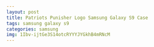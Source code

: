 ```yaml
---
layout: post
title: Patriots Punisher Logo Samsung Galaxy S9 Case
tags: samsung galaxy s9
categories: samsung
img: 1Ibv-ijtGe3S14otcRYYYJYGkhB4mRNcM
---
```

